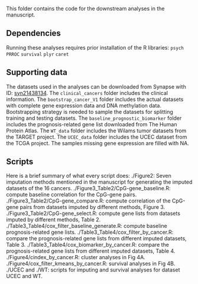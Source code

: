 This folder contains the code for the downstream analyses in the manuscript.

## Dependencies

Running these analyses requires prior installation of the R libraries:
`psych` 
`PRROC`
`survival`
`plyr`
`caret`

## Supporting data

The datasets used in the analyses can be downloaded from Synapse with ID:  [syn21438134](https://www.synapse.org/#!Synapse:syn21438134). 
The `clinical_cancers` folder includes the clinical information.
The `bootstrap_cancer_V1` folder includes the actual datasets with complete gene expression data and DNA methylation data. Bootstrapping strategy is needed to sample the datasets for splitting training and testing datasets.
The `baseline_prognostic_biomarker` folder includes the prognosis-related gene list downloaded from The Human Protein Atlas.
The `WT_data` folder includes the Wilams tumor datasets from the TARGET project. 
The `UCEC_data` folder includes the UCEC dataset from the TCGA project. The samples missing gene expression are filled with NA.

## Scripts 

Here is a brief summary of what every script does:
./Figure2: Seven imputation methods mentioned in the manuscript for generating the imputed datasets of the 16 cancers.
./Figure3_Table2/CpG-gene_baseline.R: compute baseline correlation for the CpG-gene pairs.
./Figure3_Table2/CpG-gene_compare.R: compute correlation of the CpG-gene pairs from datasets imputed by different methods, Figure 3.
./Figure3_Table2/CpG-gene_select.R: compute gene lists from datasets imputed by different methods, Table 2.
./Table3_Table4/cox_filter_baseline_generate.R: compute baseline prognosis-related gene lists.
./Table3_Table4/cox_filter_by_cancer.R: compare the prognosis-related gene lists from different imputed datasets, Table 3.
./Table3_Table4/cox_biomarker_by_cancer.R: compare the prognosis-related gene lists from different imputed datasets, Table 4.
./Figure4/cindex_by_cancer.R: cluster analyses in Fig 4A.
./Figure4/cox_filter_kmeans_by_cancer.R: survival analyses in Fig 4B.
./UCEC and ./WT: scripts for imputing and survival analyses for dataset UCEC and WT.

